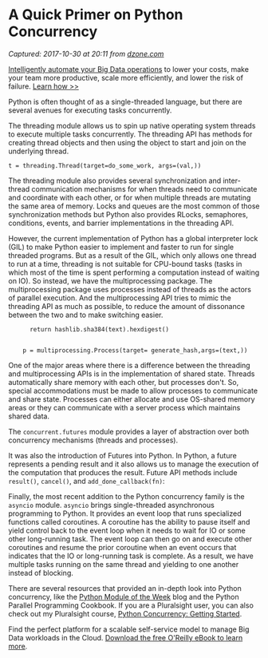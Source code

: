# A Quick Primer on Python Concurrency

_Captured: 2017-10-30 at 20:11 from [dzone.com](https://dzone.com/articles/a-quick-primer-on-python-concurrency?edition=334817&utm_source=Daily%20Digest&utm_medium=email&utm_campaign=Daily%20Digest%202017-10-30)_

[Intelligently automate your Big Data operations](https://dzone.com/go?i=255321&u=https%3A%2F%2Fpages.awscloud.com%2Fdatalakes-qubole-nov2017.html%3Fsc_channel%3Dem%26sc_campaign%3DAWS_Partner_namer_WEW_datalakes-qubole-oct2017_20171001%26sc_publisher%3Daws%26sc_country%3Dus%26sc_geo%3Dnamer%26sc_category%3Dmult%26sc_outcome%3Dawspartner%26source%3Dem_70138000000rRVQ%26trk%3Daws_ipc_solution_page) to lower your costs, make your team more productive, scale more efficiently, and lower the risk of failure. [Learn how >>](https://dzone.com/go?i=255321&u=https%3A%2F%2Fpages.awscloud.com%2Fdatalakes-qubole-nov2017.html%3Fsc_channel%3Dem%26sc_campaign%3DAWS_Partner_namer_WEW_datalakes-qubole-oct2017_20171001%26sc_publisher%3Daws%26sc_country%3Dus%26sc_geo%3Dnamer%26sc_category%3Dmult%26sc_outcome%3Dawspartner%26source%3Dem_70138000000rRVQ%26trk%3Daws_ipc_solution_page)

Python is often thought of as a single-threaded language, but there are several avenues for executing tasks concurrently.

The threading module allows us to spin up native operating system threads to execute multiple tasks concurrently. The threading API has methods for creating thread objects and then using the object to start and join on the underlying thread.
    
    
    t = threading.Thread(target=do_some_work, args=(val,)) 

The threading module also provides several synchronization and inter-thread communication mechanisms for when threads need to communicate and coordinate with each other, or for when multiple threads are mutating the same area of memory. Locks and queues are the most common of those synchronization methods but Python also provides RLocks, semaphores, conditions, events, and barrier implementations in the threading API.

However, the current implementation of Python has a global interpreter lock (GIL) to make Python easier to implement and faster to run for single threaded programs. But as a result of the GIL, which only allows one thread to run at a time, threading is not suitable for CPU-bound tasks (tasks in which most of the time is spent performing a computation instead of waiting on IO). So instead, we have the multiprocessing package. The multiprocessing package uses processes instead of threads as the actors of parallel execution. And the multiprocessing API tries to mimic the threading API as much as possible, to reduce the amount of dissonance between the two and to make switching easier.
    
    
          return hashlib.sha384(text).hexdigest()
    
    
        p = multiprocessing.Process(target= generate_hash,args=(text,))

One of the major areas where there is a difference between the threading and multiprocessing APIs is in the implementation of shared state. Threads automatically share memory with each other, but processes don't. So, special accommodations must be made to allow processes to communicate and share state. Processes can either allocate and use OS-shared memory areas or they can communicate with a server process which maintains shared data.

The `concurrent.futures` module provides a layer of abstraction over both concurrency mechanisms (threads and processes).

It was also the introduction of Futures into Python. In Python, a future represents a pending result and it also allows us to manage the execution of the computation that produces the result. Future API methods include `result()`, `cancel()`, and `add_done_callback(fn)`:

Finally, the most recent addition to the Python concurrency family is the `asyncio` module. `asyncio` brings single-threaded asynchronous programming to Python. It provides an event loop that runs specialized functions called coroutines. A coroutine has the ability to pause itself and yield control back to the event loop when it needs to wait for IO or some other long-running task. The event loop can then go on and execute other coroutines and resume the prior coroutine when an event occurs that indicates that the IO or long-running task is complete. As a result, we have multiple tasks running on the same thread and yielding to one another instead of blocking.

There are several resources that provided an in-depth look into Python concurrency, like the [Python Module of the Week](https://pymotw.com/3/threading/) blog and the Python Parallel Programming Cookbook. If you are a Pluralsight user, you can also check out my Pluralsight course, [Python Concurrency: Getting Started](https://app.pluralsight.com/library/courses/python-concurrency-getting-started).

Find the perfect platform for a scalable self-service model to manage Big Data workloads in the Cloud. [Download the free O'Reilly eBook to learn more](https://dzone.com/go?i=239230&u=http%3A%2F%2Fgo.qubole.com%2FLP---DataOps---Book-Offer.html%3Futm_campaign%3DCS-Dzone%26utm_content%3DDataOps_Book%26utm_medium%3DPartnerResource%26utm_term%3DQ317).
